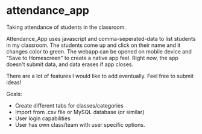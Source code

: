# attendance_app
Taking attendance of students in the classroom.

<p>Attendance_App uses javascript and comma-seperated-data to list students in my classroom. The students come up and click on their name and it changes color to green.
The webapp can be opened on mobile device and "Save to Homescreen" to create a native app feel.
Right now, the app doesn't submit data, and data erases if app closes.</p>
<p>There are a lot of features I would like to add eventually. Feel free to submit ideas!</p>
Goals: <br />
<ul>
    <li>Create different tabs for classes/categories</li>
    <li>Import from .csv file or MySQL database (or similar)</li>
    <li>User login capabilities</li>
    <li>User has own class/team with user specific options.</li>
</ul>

